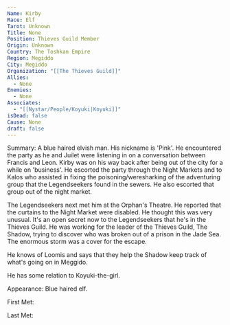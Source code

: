 ```yaml
---
Name: Kirby
Race: Elf
Tarot: Unknown
Title: None
Position: Thieves Guild Member
Origin: Unknown
Country: The Toshkan Empire
Region: Megiddo
City: Megiddo
Organization: "[[The Thieves Guild]]"
Allies:
  - None
Enemies:
  - None
Associates:
  - "[[Nystar/People/Koyuki|Koyuki]]"
isDead: false
Cause: None
draft: false
---
```

Summary:
A blue haired elvish man. His nickname is 'Pink'. He encountered the party as he and Juilet were listening in on a conversation between Francis and Leon. Kirby was on his way back after being out of the city for a while on 'business'. He escorted the party through the Night Markets and to Kalos who assisted in fixing the poisoning/weresharking of the adventuring group that the Legendseekers found in the sewers. He also escorted that group out of the night market. 

The Legendseekers next met him at the Orphan's Theatre. He reported that the curtains to the Night Market were disabled. He thought this was very unusual. It's an open secret now to the Legendseekers that he's in the Thieves Guild. He was working for the leader of the Thieves Guild, The Shadow, trying to discover who was broken out of a prison in the Jade Sea. The enormous storm was a cover for the escape. 

He knows of Loomis and says that they help the Shadow keep track of what's going on in Meggido.

He has some relation to Koyuki-the-girl. 

Appearance: 
Blue haired elf.

First Met: 

Last Met: 

